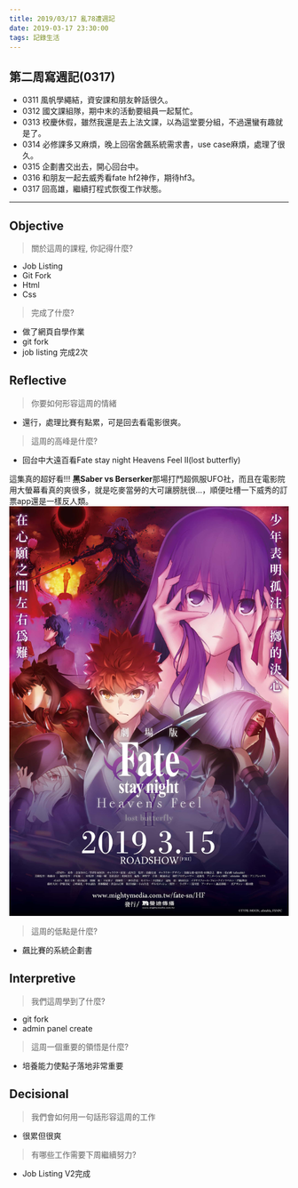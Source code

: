 ```yaml
---
title: 2019/03/17 亂78遭週記
date: 2019-03-17 23:30:00
tags: 記錄生活
---
```

## **第二周寫週記(0317)**

- 0311 風帆學繩結，資安課和朋友幹話很久。
- 0312 國文課組隊，期中末的活動要組員一起幫忙。
- 0313 校慶休假，雖然我還是去上法文課，以為這堂要分組，不過還蠻有趣就是了。
- 0314 必修課多又麻煩，晚上回宿舍飆系統需求書，use case麻煩，處理了很久。
- 0315 企劃書交出去，開心回台中。
- 0316 和朋友一起去威秀看fate hf2神作，期待hf3。
- 0317 回高雄，繼續打程式恢復工作狀態。

---

## **Objective**

> 關於這周的課程, 你記得什麼?

- Job Listing
- Git Fork
- Html
- Css

> 完成了什麼?

- 做了網頁自學作業
- git fork
- job listing 完成2次

## **Reflective**

> 你要如何形容這周的情緒

* 還行，處理比賽有點累，可是回去看電影很爽。

> 這周的高峰是什麼?

-  回台中大遠百看Fate stay night Heavens Feel II(lost butterfly)

這集真的超好看!!! **黑Saber vs Berserker**那場打鬥超佩服UFO社，而且在電影院用大螢幕看真的爽很多，就是吃麥當勞的大可讓膀胱很...，順便吐槽一下威秀的訂票app還是一樣反人類。
![](https://raw.githubusercontent.com/kidneyweakx/img-host/image/image/20190317.jpg)

> 這周的低點是什麼?

* 飆比賽的系統企劃書

## **Interpretive**

> 我們這周學到了什麼?

- git fork
- admin panel create

> 這周一個重要的領悟是什麼?

* 培養能力使點子落地非常重要

## **Decisional**

> 我們會如何用一句話形容這周的工作

* 很累但很爽

> 有哪些工作需要下周繼續努力?

* Job Listing V2完成